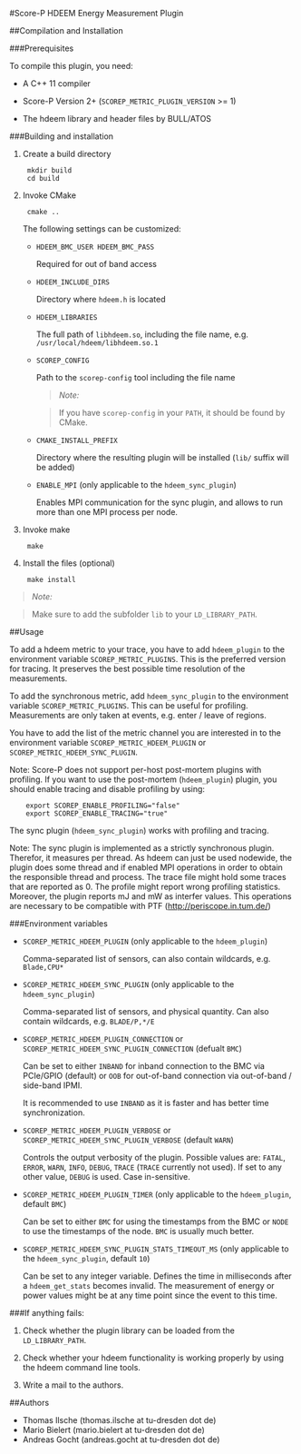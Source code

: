 #Score-P HDEEM Energy Measurement Plugin

##Compilation and Installation

###Prerequisites

To compile this plugin, you need:

* A C++ 11 compiler

* Score-P Version 2+ (`SCOREP_METRIC_PLUGIN_VERSION` >= 1)

* The hdeem library and header files by BULL/ATOS

###Building and installation

1. Create a build directory

        mkdir build
        cd build

2. Invoke CMake

        cmake ..

    The following settings can be customized:

    * `HDEEM_BMC_USER HDEEM_BMC_PASS`

        Required for out of band access

    * `HDEEM_INCLUDE_DIRS`

        Directory where `hdeem.h` is located

    * `HDEEM_LIBRARIES`

        The full path of `libhdeem.so`, including the file name, e.g. `/usr/local/hdeem/libhdeem.so.1`

    * `SCOREP_CONFIG`

        Path to the `scorep-config` tool including the file name

        > *Note:*
        
        > If you have `scorep-config` in your `PATH`, it should be found by CMake.

    * `CMAKE_INSTALL_PREFIX`

        Directory where the resulting plugin will be installed (`lib/` suffix will be added)

    * `ENABLE_MPI` (only applicable to the `hdeem_sync_plugin`)

        Enables MPI communication for the sync plugin, and allows to run more than one MPI process
        per node.

3. Invoke make

        make

4. Install the files (optional)

        make install

> *Note:*

> Make sure to add the subfolder `lib` to your `LD_LIBRARY_PATH`.

##Usage

To add a hdeem metric to your trace, you have to add `hdeem_plugin` to the environment variable
`SCOREP_METRIC_PLUGINS`. This is the preferred version for tracing. It preserves the best possible
time resolution of the measurements.

To add the synchronous metric, add `hdeem_sync_plugin` to the environment variable
`SCOREP_METRIC_PLUGINS`. This can be useful for profiling. Measurements are only taken at events,
e.g. enter / leave of regions.

You have to add the list of the metric channel you are interested in to the environment variable
`SCOREP_METRIC_HDEEM_PLUGIN` or `SCOREP_METRIC_HDEEM_SYNC_PLUGIN`.

Note: Score-P does not support per-host post-mortem plugins with profiling. If you want to use the
post-mortem (`hdeem_plugin`) plugin, you should enable tracing and disable profiling by using:

        export SCOREP_ENABLE_PROFILING="false"
        export SCOREP_ENABLE_TRACING="true"

The sync plugin (`hdeem_sync_plugin`) works with profiling and tracing.

Note: The sync plugin is implemented as a strictly synchronous plugin. Therefor, it measures per
thread. As hdeem can just be used nodewide, the plugin does some thread and if enabled MPI
operations in order to obtain the responsible thread and process. The trace file might hold some
traces that are reported as 0. The profile might report wrong profiling statistics. Moreover, the
plugin reports mJ and mW as interfer values. This operations are necessary to be compatible with PTF
(http://periscope.in.tum.de/)

###Environment variables

* `SCOREP_METRIC_HDEEM_PLUGIN` (only applicable to the `hdeem_plugin`)

    Comma-separated list of sensors, can also contain wildcards, e.g. `Blade,CPU*`

* `SCOREP_METRIC_HDEEM_SYNC_PLUGIN` (only applicable to the `hdeem_sync_plugin`)
    
    Comma-separated list of sensors, and physical quantity. Can also contain wildcards, e.g.
    `BLADE/P,*/E`

* `SCOREP_METRIC_HDEEM_PLUGIN_CONNECTION` or `SCOREP_METRIC_HDEEM_SYNC_PLUGIN_CONNECTION` (defualt
    `BMC`)

    Can be set to either `INBAND` for inband connection to the BMC via PCIe/GPIO (default) or `OOB`
    for out-of-band connection via out-of-band / side-band IPMI.

    It is recommended to use `INBAND` as it is faster and has better time synchronization.

* `SCOREP_METRIC_HDEEM_PLUGIN_VERBOSE` or `SCOREP_METRIC_HDEEM_SYNC_PLUGIN_VERBOSE` (default `WARN`)

    Controls the output verbosity of the plugin. Possible values are: `FATAL`, `ERROR`, `WARN`,
    `INFO`, `DEBUG`, `TRACE` (`TRACE` currently not used). If set to any other value, `DEBUG` is
    used. Case in-sensitive.

* `SCOREP_METRIC_HDEEM_PLUGIN_TIMER` (only applicable to the `hdeem_plugin`, default `BMC`)

    Can be set to either `BMC` for using the timestamps from the BMC or `NODE` to use the timestamps
    of the node. `BMC` is usually much better.

* `SCOREP_METRIC_HDEEM_SYNC_PLUGIN_STATS_TIMEOUT_MS` (only applicable to the `hdeem_sync_plugin`,
    default `10`)

    Can be set to any integer variable. Defines the time in milliseconds after a `hdeem_get_stats`
    becomes invalid. The measurement of energy or power values might be at any time point since the
    event to this time.


###If anything fails:

1. Check whether the plugin library can be loaded from the `LD_LIBRARY_PATH`.

2. Check whether your hdeem functionality is working properly by using the hdeem command line tools.

3. Write a mail to the authors.

##Authors

* Thomas Ilsche (thomas.ilsche at tu-dresden dot de)
* Mario Bielert (mario.bielert at tu-dresden dot de)
* Andreas Gocht (andreas.gocht at tu-dresden dot de)

